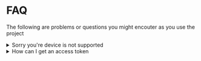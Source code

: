 # FAQ

The following are problems or questions you might encouter as you use the project

<details>
<summary>Sorry you're device is not supported</summary>

This usually occurs when you're using a device (phones or tablets) which can't easily access the devtools. To fix this, you can use a computer (as they can allow you access the devtools with commands like `F12` of `Ctrl+Shift+I`)

</details>

<details>
<summary>How can I get an access token</summary>

<br>

When you're ready follow this steps (while logged in):

1. Login in into your account from <https://discord.com/login>
2. Open the developer tools (`F12` or `Ctrl+Shift+I`) and switch to the `Console` tab
3. To grab the token, run the following command

<br>

```javascript
(webpackChunkdiscord_app.push([
  [""],
  {},
  (e) => {
    m = [];
    for (let c in e.c) m.push(e.c[c]);
  },
]),
m)
  .find((m) => m?.exports?.default?.getToken !== void 0)
  .exports.default.getToken();
```

</details>
